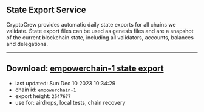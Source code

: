 ## State Export Service
CryptoCrew provides automatic daily state exports for all chains we validate. State export files can be used as genesis files and are a snapshot of the current blockchain state, including all validators, accounts, balances and delegations.

---
**Download: [empowerchain-1 state export](https://dl.ccvalidators.com/SERVICE/empowerchain/empowerchain-1_export_2547677.json)**
---

- last updated: Sun Dec 10 2023 10:34:29
- chain id: `empowerchain-1`
- export height: `2547677`
- use for: airdrops, local tests, chain recovery
